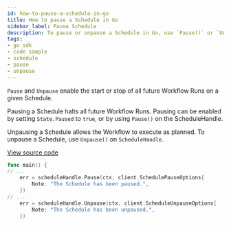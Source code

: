 ```yaml
---
id: how-to-pause-a-schedule-in-go
title: How to pause a Schedule in Go
sidebar_label: Pause Schedule
description: To pause or unpause a Schedule in Go, use `Pause()` or `Unpause()` on the `ScheduleHandle`.
tags:
- go sdk
- code sample
- schedule
- pause
- unpause
---
```


<!-- DO NOT EDIT THIS FILE DIRECTLY.
THIS FILE IS GENERATED from https://github.com/temporalio/documentation-samples-go/blob/main/schedule/pause/main_dacx.go. -->

`Pause` and `Unpause` enable the start or stop of all future Workflow Runs on a given Schedule.

Pausing a Schedule halts all future Workflow Runs.
Pausing can be enabled by setting `State.Paused` to `true`, or by using `Pause()` on the ScheduleHandle.

Unpausing a Schedule allows the Workflow to execute as planned.
To unpause a Schedule, use `Unpause()` on `ScheduleHandle`.

<a class="dacx-source-link" href="https://github.com/temporalio/documentation-samples-go/blob/main/schedule/pause/main_dacx.go">View source code</a>

```go
func main() {
// ...
	err = scheduleHandle.Pause(ctx, client.SchedulePauseOptions{
		Note: "The Schedule has been paused.",
	})
// ...
	err = scheduleHandle.Unpause(ctx, client.ScheduleUnpauseOptions{
		Note: "The Schedule has been unpaused.",
	})
```
